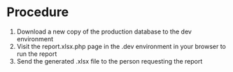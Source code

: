 # Procedure

1. Download a new copy of the production database to the dev environment
2. Visit the report.xlsx.php page in the .dev environment in your browser to run the report
3. Send the generated .xlsx file to the person requesting the report
